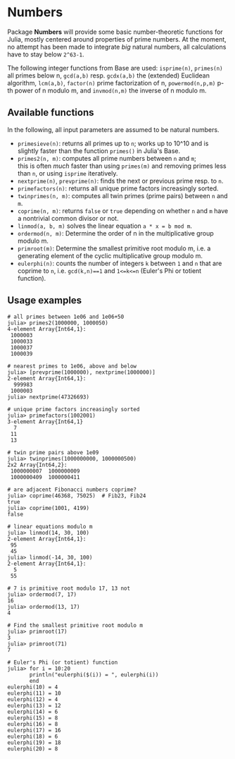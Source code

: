 # Numbers #

Package **Numbers** will provide some basic number-theoretic functions for Julia, mostly centered around properties of prime numbers. At the moment, no attempt has been made to integrate *big* natural numbers, all calculations have to stay below `2^63-1`.

The following integer functions from Base are used: `isprime(n)`, `primes(n)` all primes below n, `gcd(a,b)` resp. `gcdx(a,b)` the (extended) Euclidean algorithm, `lcm(a,b)`, `factor(n)` prime factorization of n, `powermod(n,p,m)` p-th power of n modulo m, and `invmod(n,m)` the inverse of n modulo m.

## Available functions ##

In the following, all input parameters are assumed to be natural numbers.

* `primesieve(n)`:
  returns all primes up to `n`; works up to 10^10 and 
  is slightly faster than the function `primes()` in Julia's Base.
* `primes2(n, m)`:
  computes all prime numbers between `n` and `m`;  
  this is often *much* faster than using `primes(m)` and removing primes less 
  than `n`, or using `isprime` iteratively.
* `nextprime(n)`, `prevprime(n)`:
  finds the next or previous prime resp. to `n`.
* `primefactors(n)`:
  returns all unique prime factors increasingly sorted.
* `twinprimes(n, m)`:
  computes all twin primes (prime pairs) between `n` and `m`.
* `coprime(n, m)`:
  returns `false` or `true` depending on whether `n` and `m` have a nontrivial 
  common divisor or not.
* `linmod(a, b, m)` solves the linear equation `a * x = b mod m`. 
* `ordermod(n, m)`:
  Determine the order of n in the multiplicative group modulo m.
* `primroot(m)`:
  Determine the smallest primitive root modulo m, i.e. a generating element
  of the cyclic multiplicative group modulo m.
* `eulerphi(n)`:
  counts the number of integers `k` between `1` and `n` that are coprime to 
  `n`, i.e. `gcd(k,n)==1` and `1<=k<=n` (Euler's Phi or totient function).

## Usage examples ##

    # all primes between 1e06 and 1e06+50
    julia> primes2(1000000, 1000050)
    4-element Array{Int64,1}:
     1000003
     1000033
     1000037
     1000039

    # nearest primes to 1e06, above and below
    julia> [prevprime(1000000), nextprime(1000000)]
    2-element Array{Int64,1}:
      999983
     1000003
    julia> nextprime(47326693)

    # unique prime factors increasingly sorted
    julia> primefactors(1002001)
    3-element Array{Int64,1}
      7
     11
     13

    # twin prime pairs above 1e09
    julia> twinprimes(1000000000, 1000000500)
    2x2 Array{Int64,2}:
     1000000007  1000000009
     1000000409  1000000411

    # are adjacent Fibonacci numbers coprime?
    julia> coprime(46368, 75025)  # Fib23, Fib24
    true
    julia> coprime(1001, 4199)
    false

    # linear equations modulo m
    julia> linmod(14, 30, 100)
    2-element Array{Int64,1}:
     95
     45
    julia> linmod(-14, 30, 100)
    2-element Array{Int64,1}:
      5
     55

    # 7 is primitive root modulo 17, 13 not
    julia> ordermod(7, 17)
    16
    julia> ordermod(13, 17)
    4

    # Find the smallest primitive root modulo m
    julia> primroot(17)
    3
    julia> primroot(71)
    7

    # Euler's Phi (or totient) function
    julia> for i = 10:20
           println("eulerphi($(i)) = ", eulerphi(i))
           end
    eulerphi(10) = 4
    eulerphi(11) = 10
    eulerphi(12) = 4
    eulerphi(13) = 12
    eulerphi(14) = 6
    eulerphi(15) = 8
    eulerphi(16) = 8
    eulerphi(17) = 16
    eulerphi(18) = 6
    eulerphi(19) = 18
    eulerphi(20) = 8
